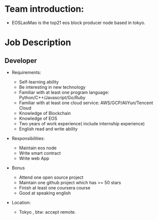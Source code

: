 # Team introduction:
* EOSLaoMao is the top21 eos block producer node based in tokyo.

# Job Description
## Developer
* Requirements:
  * Self-learning ability
  * Be interesting in new technology
  * Familiar with at least one program language: Python/C++/Javascript/Go/Ruby
  * Familiar with at least one cloud service: AWS/GCP/AliYun/Tencent Cloud
  * Knowledge of Blockchain
  * Knowledge of EOS
  * Two years of work experience( include internship experience)
  * English read and write ability

* Responsibilities: 
  * Maintain eos node
  * Write smart contract
  * Write web App

 
* Bonus
  * Attend one open source project
  * Maintain one github project which has >= 50 stars
  * Finish at least one coursera course
  * Good at speaking english

* Location:
  * Tokyo , btw: accept remote. 
